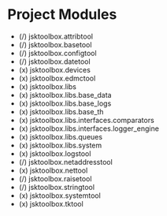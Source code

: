# Project Modules

- (/) jsktoolbox.attribtool
- (/) jsktoolbox.basetool
- (/) jsktoolbox.configtool
- (/) jsktoolbox.datetool
- (x) jsktoolbox.devices
- (x) jsktoolbox.edmctool
- (x) jsktoolbox.libs
- (x) jsktoolbox.libs.base_data
- (x) jsktoolbox.libs.base_logs
- (x) jsktoolbox.libs.base_th
- (x) jsktoolbox.libs.interfaces.comparators
- (x) jsktoolbox.libs.interfaces.logger_engine
- (x) jsktoolbox.libs.queues
- (x) jsktoolbox.libs.system
- (x) jsktoolbox.logstool
- (/) jsktoolbox.netaddresstool
- (x) jsktoolbox.nettool
- (/) jsktoolbox.raisetool
- (/) jsktoolbox.stringtool
- (x) jsktoolbox.systemtool
- (x) jsktoolbox.tktool

